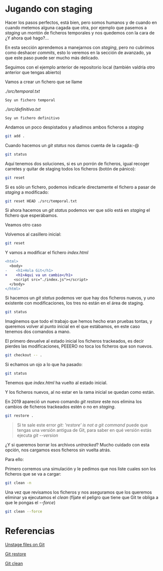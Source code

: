 # Jugando con staging

Hacer los pasos perfectos, está bien, pero somos humanos y de cuando en cuando metemos alguna cagada que otra, por ejemplo que pasemos a *staging* un montón de ficheros temporales y nos quedemos con la cara de ¿Y ahora qué hago?...

En esta sección aprendemos a manejarnos con *staging*, pero no cubrimos como deshacer *commits*, esto lo veremos en la sección de avanzado, ya que este paso puede ser mucho más delicado.

Seguimos con el ejemplo anterior de repositorio local (también valdría otro anterior que tengas abierto)

Vamos a crear un fichero que se llame

_./src/temporal.txt_

```text
Soy un fichero temporal
```

_./src/definitivo.txt_

```text
Soy un fichero definitivo
```

Andamos un poco despistados y añadimos ambos ficheros a *staging*

```bash
git add .
```

Cuando hacemos un _git status_ nos damos cuenta de la cagada:-@

```bash
git status
```

Aquí tenemos dos soluciones, si es un porrón de ficheros, igual recoger carretes y quitar de staging todos los ficheros (botón de pánico):

```bash
git reset
```

Si es sólo un fichero, podemos indicarle directamente el fichero a pasar de *staging* a modificado:

```bash
git reset HEAD ./src/temporal.txt
```

Si ahora hacemos un *git statu*s podemos ver que sólo está en *staging* el fichero que esperábamos.

Veamos otro caso

Volvemos al casillero inicial:

```bash
git reset
```

Y vamos a modificar el fichero _index.html_

```diff
<html>
  <body>
-    <h1>Hola Git</h1>
+    <h1>Aqui va un cambio</h1>
    <script src="./index.js"></script>
  </body>
</html>
```

Si hacemos un _git status_ podemos ver que hay dos ficheros nuevos, y uno existente con modificaciones, los tres no están en el área de staging.

```bash
git status
```

Imaginemos que todo el trabajo que hemos hecho eran pruebas tontas, y queremos volver al punto inicial en el que estábamos, en este caso tenemos dos comandos a mano.

El primero devuelve al estado inicial los ficheros trackeados, es decir pierdes las modificaciones, PEEERO no toca los ficheros que son nuevos.

```bash
git checkout -- .
```

Si echamos un ojo a lo que ha pasado:

```bash
git status
```

Tenemos que _index.html_ ha vuelto al estado inicial.

Y los ficheros nuevos, al no estar en la rama inicial se quedan como están.

En 2019 apareció un nuevo comando _git restore_ este nos elimina los cambios de ficheros trackeados estén o no en *staging*.

```bash
git restore .
```

> Si te sale este error _git: 'restore' is not a git command_ puede que tengas una versión antigua de Git, para saber en qué versión estás ejecuta _git --version_

¿Y si queremos borrar los archivos _untracked_? Mucho cuidado con esta opción, nos cargamos esos ficheros sin vuelta atrás.

Para ello:

Primero corremos una simulación y le pedimos que nos liste cuales son los ficheros que se va a cargar:

```bash
git clean -n
```

Una vez que revisamos los ficheros y nos aseguramos que los queremos eliminar ya ejecutamos el _clean_ (fíjate el peligro que tiene que Git te obliga a que le pongas el _--force_)

```bash
git clean --force
```

# Referencias

[Unstage files on Git](https://devconnected.com/how-to-unstage-files-on-git/)

[Git restore](https://git-scm.com/docs/git-restore)

[Git clean](https://www.theserverside.com/blog/Coffee-Talk-Java-News-Stories-and-Opinions/How-to-use-the-git-clean-command)

